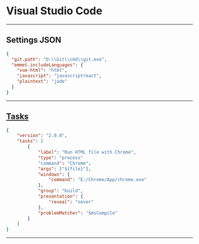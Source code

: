 # Visual Studio Code

---
## Settings JSON
```json
{
  "git.path": "D:\\Git\\cmd\\git.exe",
  "emmet.includeLanguages": {
    "vue-html": "html",
    "javascript": "javascriptreact",
    "plaintext": "jade"
  }
}
```
---
## [Tasks](https://code.visualstudio.com/docs/editor/tasks)
```json
{
    "version": "2.0.0",
    "tasks": [
        {
            "label": "Run HTML file with Chrome",
            "type": "process"
            "command": "Chrome",
            "args": ["${file}"],
            "windows": {
                "command": "E:/Chrome/App/chrome.exe"
            },
            "group": "build",
            "presentation": {
                "reveal": "never"
            },
            "problemMatcher": "$msCompile"
        }
    ]
}
```
---